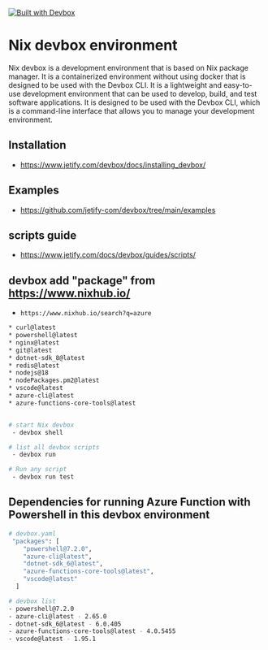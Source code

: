 

[![Built with Devbox](https://www.jetify.com/img/devbox/shield_galaxy.svg)](https://www.jetify.com/devbox/docs/contributor-quickstart/)



# Nix devbox environment 

Nix devbox is a development environment that is based on Nix package manager. It is a containerized environment without using docker that is designed to be used with the Devbox CLI. It is a lightweight and easy-to-use development environment that can be used to develop, build, and test software applications. It is designed to be used with the Devbox CLI, which is a command-line interface that allows you to manage your development environment.



## Installation
- https://www.jetify.com/devbox/docs/installing_devbox/


## Examples 
- https://github.com/jetify-com/devbox/tree/main/examples


## scripts guide 
- https://www.jetify.com/docs/devbox/guides/scripts/



## devbox add "package" from https://www.nixhub.io/

- `https://www.nixhub.io/search?q=azure`


```bash
* curl@latest
* powershell@latest
* nginx@latest
* git@latest
* dotnet-sdk_8@latest
* redis@latest
* nodejs@18
* nodePackages.pm2@latest
* vscode@latest
* azure-cli@latest
* azure-functions-core-tools@latest


# start Nix devbox
 - devbox shell

# list all devbox scripts
 - devbox run 

# Run any script 
 - devbox run test   

```


## Dependencies for running Azure Function with Powershell in this devbox environment 

```sh
# devbox.yaml
 "packages": [
    "powershell@7.2.0",
    "azure-cli@latest",
    "dotnet-sdk_6@latest",
    "azure-functions-core-tools@latest",
    "vscode@latest"
  ]

# devbox list
- powershell@7.2.0
- azure-cli@latest - 2.65.0
- dotnet-sdk_6@latest - 6.0.405
- azure-functions-core-tools@latest - 4.0.5455
- vscode@latest - 1.95.1
```
